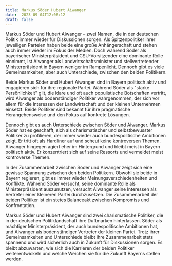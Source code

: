 ```yaml
---
title: Markus Söder Hubert Aiwanger
date:  2023-09-04T12:06:12
draft: false
---
```


Markus Söder und Hubert Aiwanger – zwei Namen, die in der deutschen Politik immer wieder für Diskussionen sorgen. Als Spitzenpolitiker ihrer jeweiligen Parteien haben beide eine große Anhängerschaft und stehen auch immer wieder im Fokus der Medien. Doch während Söder als bayerischer Ministerpräsident und CSU-Vorsitzender eine dominante Rolle einnimmt, ist Aiwanger als Landwirtschaftsminister und stellvertretender Ministerpräsident in Bayern weniger im Rampenlicht. Dennoch gibt es viele Gemeinsamkeiten, aber auch Unterschiede, zwischen den beiden Politikern.

Beide Markus Söder und Hubert Aiwanger sind in Bayern politisch aktiv und engagieren sich für ihre regionale Partei. Während Söder als "starke Persönlichkeit" gilt, die klare und oft auch populistische Botschaften vertritt, wird Aiwanger als bodenständiger Politiker wahrgenommen, der sich vor allem für die Interessen der Landwirtschaft und der kleinen Unternehmen einsetzt. Beide Politiker sind bekannt für ihre pragmatische Herangehensweise und den Fokus auf konkrete Lösungen.

Dennoch gibt es auch Unterschiede zwischen Söder und Aiwanger. Markus Söder hat es geschafft, sich als charismatischer und selbstbewusster Politiker zu profilieren, der immer wieder auch bundespolitische Ambitionen zeigt. Er tritt oft als Hardliner auf und scheut keine kontroversen Themen. Aiwanger hingegen agiert eher im Hintergrund und bleibt meist in Bayern politisch aktiv. Er konzentriert sich auf seine Ressorts und vermeidet meist kontroverse Themen.

In der Zusammenarbeit zwischen Söder und Aiwanger zeigt sich eine gewisse Spannung zwischen den beiden Politikern. Obwohl sie beide in Bayern regieren, gibt es immer wieder Meinungsverschiedenheiten und Konflikte. Während Söder versucht, seine dominante Rolle als Ministerpräsident auszunutzen, versucht Aiwanger seine Interessen als Vertreter einer kleineren Partei durchzusetzen. Die Zusammenarbeit der beiden Politiker ist ein stetes Balanceakt zwischen Kompromiss und Konfrontation.

Markus Söder und Hubert Aiwanger sind zwei charismatische Politiker, die in der deutschen Politiklandschaft ihre Duftmarken hinterlassen. Söder als mächtiger Ministerpräsident, der auch bundespolitische Ambitionen hat, und Aiwanger als bodenständiger Vertreter der kleinen Partei. Trotz ihrer Gemeinsamkeiten und Unterschiede bleibt ihre Zusammenarbeit stets spannend und wird sicherlich auch in Zukunft für Diskussionen sorgen. Es bleibt abzuwarten, wie sich die Karrieren der beiden Politiker weiterentwickeln und welche Weichen sie für die Zukunft Bayerns stellen werden.